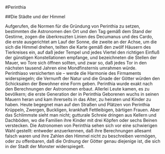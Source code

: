 #Perinthia

##Die Städte und der Himmel

Aufgerufen, die Normen für die Gründung von Perinthia zu setzen, bestimmten die Astronomen den Ort und den Tag gemäß dem Stand der Gestirne, zogen die überkreuzten Linien des Decumanus und des Cardo, die erste ausgerichtet am Lauf der Sonne, die zweite an der Achse, um die sich die Himmel drehen, teilten die Karte gemäß den zwölf Häusern des Tierkreises ein, auf daß jeder Tempel und jedes Viertel den richtigen Einfluß der günstigen Konstellationen empfange, und bezeichneten die Stellen der Mauer, wo Tore sich öffnen sollten, und zwar so, daß jedes Tor in den nächsten tausend Jahren eine Mondfinsternis umrahmen würde. Perinthiaso versicherten sie – werde die Harmonie des Firmaments widerspiegeln; die Vernunft der Natur und die Gnade der Götter würden den Schicksalen der Bewohner eine Form geben.
Perinthia wurde exakt nach den Berechnungen der Astronomen erbaut. Allerlei Leute kamen, es zu bevölkern; die erste Generation der in Perinthia Geborenen wuchs in seinen Mauern heran und kam ihrerseits in das Alter, zu heiraten und Kinder zu haben.
Heute begegnet man auf den Straßen und Plätzen von Perinthia Krüppeln, Zwergen, Buckligen, krankhaft Fettleibigen, bärtigen Frauen. Aber das Schlimmste sieht man nicht; gutturale Schreie dringen aus Kellern und Dachböden, wo die Familien ihre Kinder mit drei Köpfen oder sechs Beinen verstecken.
Die Astronomen von Perinthia sehen sich vor eine schwierigen Wahl gestellt: entweder anzuerkennen, daß ihre Berechnungen allesamt falsch waren und ihre Zahlen den Himmel nicht zu beschreiben vermögen, oder zu offenbaren, daß die Ordnung der Götter genau diejenige ist, die sich in der Stadt der Monster widerspiegelt.